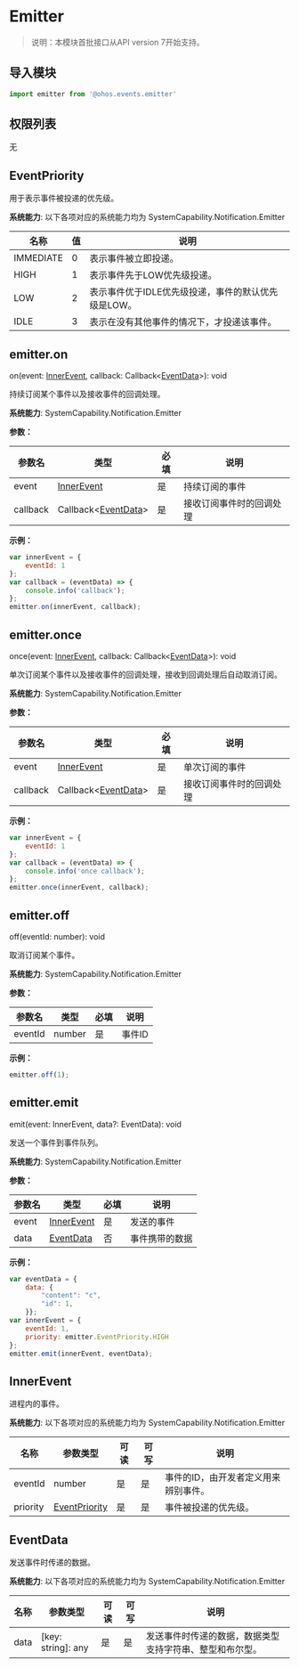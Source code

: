 # Emitter

> 说明：本模块首批接口从API version 7开始支持。

## 导入模块

```javascript
import emitter from '@ohos.events.emitter'
```

## 权限列表

无

## EventPriority

用于表示事件被投递的优先级。

**系统能力**:  以下各项对应的系统能力均为 SystemCapability.Notification.Emitter

| 名称      | 值   | 说明                                              |
| --------- | ---- | ------------------------------------------------- |
| IMMEDIATE | 0    | 表示事件被立即投递。                                |
| HIGH      | 1    | 表示事件先于LOW优先级投递。                         |
| LOW       | 2    | 表示事件优于IDLE优先级投递，事件的默认优先级是LOW。   |
| IDLE      | 3    | 表示在没有其他事件的情况下，才投递该事件。            |

## emitter.on

on(event: [InnerEvent](#innerevent), callback: Callback\<[EventData](#eventdata)\>): void

持续订阅某个事件以及接收事件的回调处理。

**系统能力**: SystemCapability.Notification.Emitter

**参数：**

| 参数名   | 类型                                | 必填 | 说明                     |
| -------- | ----------------------------------- | ---- | ------------------------ |
| event    | [InnerEvent](#innerevent)           | 是   | 持续订阅的事件           |
| callback | Callback\<[EventData](#eventdata)\> | 是   | 接收订阅事件时的回调处理 |

**示例：**

```javascript
var innerEvent = {
    eventId: 1
};
var callback = (eventData) => {
    console.info('callback');
};
emitter.on(innerEvent, callback);
```

## emitter.once

once(event: [InnerEvent](#innerevent), callback: Callback\<[EventData](#eventdata)\>): void

单次订阅某个事件以及接收事件的回调处理，接收到回调处理后自动取消订阅。

**系统能力**: SystemCapability.Notification.Emitter

**参数：**

| 参数名   | 类型                                | 必填 | 说明                     |
| -------- | ----------------------------------- | ---- | ------------------------ |
| event    | [InnerEvent](#innerevent)           | 是   | 单次订阅的事件           |
| callback | Callback\<[EventData](#eventdata)\> | 是   | 接收订阅事件时的回调处理 |

**示例：**

```javascript
var innerEvent = {
    eventId: 1
};
var callback = (eventData) => {
    console.info('once callback');
};
emitter.once(innerEvent, callback);
```

## emitter.off

off(eventId: number): void

取消订阅某个事件。

**系统能力**: SystemCapability.Notification.Emitter

**参数：**

| 参数名  | 类型   | 必填 | 说明   |
| ------- | ------ | ---- | ------ |
| eventId | number | 是   | 事件ID |

**示例：**

```javascript
emitter.off(1);
```

## emitter.emit

emit(event: InnerEvent, data?: EventData): void

发送一个事件到事件队列。

**系统能力**: SystemCapability.Notification.Emitter

**参数：**

| 参数名 | 类型                      | 必填 | 说明           |
| ------ | ------------------------- | ---- | -------------- |
| event  | [InnerEvent](#innerevent) | 是   | 发送的事件     |
| data   | [EventData](#eventdata)   | 否   | 事件携带的数据 |

**示例：**

```javascript
var eventData = {
    data: {
        "content": "c",
        "id": 1,
    }};
var innerEvent = {
    eventId: 1,
    priority: emitter.EventPriority.HIGH
};
emitter.emit(innerEvent, eventData);
```

## InnerEvent

进程内的事件。

**系统能力**: 以下各项对应的系统能力均为 SystemCapability.Notification.Emitter

| 名称     | 参数类型                        | 可读 | 可写 | 说明                               |
| -------- | ------------------------------- | ---- | ---- | ---------------------------------- |
| eventId  | number                          | 是   | 是   | 事件的ID，由开发者定义用来辨别事件。 |
| priority | [EventPriority](#eventpriority) | 是   | 是   | 事件被投递的优先级。         |

## EventData

发送事件时传递的数据。

**系统能力**: 以下各项对应的系统能力均为 SystemCapability.Notification.Emitter

| 名称 | 参数类型           | 可读 | 可写 | 说明           |
| ---- | ------------------ | ---- | ---- | -------------- |
| data | [key: string]: any | 是   | 是   | 发送事件时传递的数据，数据类型支持字符串、整型和布尔型。 |

